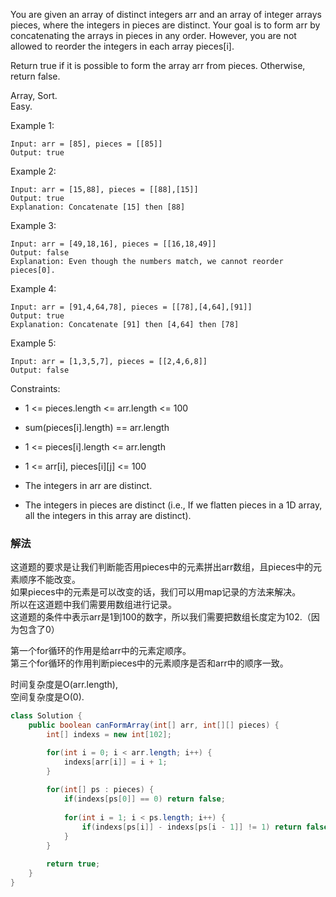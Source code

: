 You are given an array of distinct integers arr and an array of integer arrays pieces, where the integers in pieces are distinct. Your goal is to form arr by concatenating the arrays in pieces in any order. However, you are not allowed to reorder the integers in each array pieces[i].

Return true if it is possible to form the array arr from pieces. Otherwise, return false.

 

Array, Sort.  
Easy.

Example 1:
```
Input: arr = [85], pieces = [[85]]
Output: true
```
Example 2:
```
Input: arr = [15,88], pieces = [[88],[15]]
Output: true
Explanation: Concatenate [15] then [88]
```
Example 3:
```
Input: arr = [49,18,16], pieces = [[16,18,49]]
Output: false
Explanation: Even though the numbers match, we cannot reorder pieces[0].
```
Example 4:
```
Input: arr = [91,4,64,78], pieces = [[78],[4,64],[91]]
Output: true
Explanation: Concatenate [91] then [4,64] then [78]
```
Example 5:
```
Input: arr = [1,3,5,7], pieces = [[2,4,6,8]]
Output: false
```

Constraints:

* 1 <= pieces.length <= arr.length <= 100

* sum(pieces[i].length) == arr.length

* 1 <= pieces[i].length <= arr.length

* 1 <= arr[i], pieces[i][j] <= 100

* The integers in arr are distinct.

* The integers in pieces are distinct (i.e., If we flatten pieces in a 1D array, all the integers in this array are distinct).


### 解法

这道题的要求是让我们判断能否用pieces中的元素拼出arr数组，且pieces中的元素顺序不能改变。  
如果pieces中的元素是可以改变的话，我们可以用map记录的方法来解决。  
所以在这道题中我们需要用数组进行记录。  
这道题的条件中表示arr是1到100的数字，所以我们需要把数组长度定为102.（因为包含了0）  

第一个for循环的作用是给arr中的元素定顺序。  
第三个for循环的作用判断pieces中的元素顺序是否和arr中的顺序一致。  

时间复杂度是O(arr.length),  
空间复杂度是O(0).

```java
class Solution {
    public boolean canFormArray(int[] arr, int[][] pieces) {
        int[] indexs = new int[102];

        for(int i = 0; i < arr.length; i++) {
        	indexs[arr[i]] = i + 1;
        }
            
        for(int[] ps : pieces) {        	
        	if(indexs[ps[0]] == 0) return false;
    	
        	for(int i = 1; i < ps.length; i++) {
        		if(indexs[ps[i]] - indexs[ps[i - 1]] != 1) return false;
        	}        	
        }        
    
        return true;
    }
}
```
